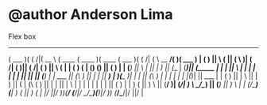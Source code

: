 # @author Anderson Lima

Flex box


 _______  _        ______   _______  _______  _______  _______  _          _       _________ _______  _______ 
(  ___  )( (    /|(  __  \ (  ____ \(  ____ )(  ____ \(  ___  )( (    /|  ( \      \__   __/(       )(  ___  )
| (   ) ||  \  ( || (  \  )| (    \/| (    )|| (    \/| (   ) ||  \  ( |  | (         ) (   | () () || (   ) |
| (___) ||   \ | || |   ) || (__    | (____)|| (_____ | |   | ||   \ | |  | |         | |   | || || || (___) |
|  ___  || (\ \) || |   | ||  __)   |     __)(_____  )| |   | || (\ \) |  | |         | |   | |(_)| ||  ___  |
| (   ) || | \   || |   ) || (      | (\ (         ) || |   | || | \   |  | |         | |   | |   | || (   ) |
| )   ( || )  \  || (__/  )| (____/\| ) \ \__/\____) || (___) || )  \  |  | (____/\___) (___| )   ( || )   ( |
|/     \||/    )_)(______/ (_______/|/   \__/\_______)(_______)|/    )_)  (_______/\_______/|/     \||/     \|
                                                                                                              
